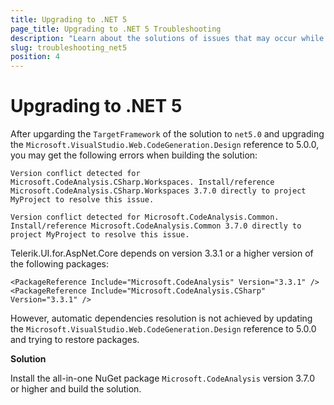 ```yaml
---
title: Upgrading to .NET 5
page_title: Upgrading to .NET 5 Troubleshooting
description: "Learn about the solutions of issues that may occur while upgrading your project to .NET 5."
slug: troubleshooting_net5
position: 4
---
```


# Upgrading to .NET 5

After upgarding the `TargetFramework` of the solution to `net5.0` and upgrading the `Microsoft.VisualStudio.Web.CodeGeneration.Design` reference to 5.0.0, you may get the following errors when building the solution:

`Version conflict detected for Microsoft.CodeAnalysis.CSharp.Workspaces. Install/reference Microsoft.CodeAnalysis.CSharp.Workspaces 3.7.0 directly to project MyProject to resolve this issue.`

`Version conflict detected for Microsoft.CodeAnalysis.Common. Install/reference Microsoft.CodeAnalysis.Common 3.7.0 directly to project MyProject to resolve this issue.`

Telerik.UI.for.AspNet.Core depends on version 3.3.1 or a higher version of the following packages:

    <PackageReference Include="Microsoft.CodeAnalysis" Version="3.3.1" />
    <PackageReference Include="Microsoft.CodeAnalysis.CSharp" Version="3.3.1" />

However, automatic dependencies resolution is not achieved by updating the `Microsoft.VisualStudio.Web.CodeGeneration.Design` reference to 5.0.0 and trying to restore packages.

**Solution**

Install the all-in-one NuGet package `Microsoft.CodeAnalysis` version 3.7.0 or higher and build the solution.
